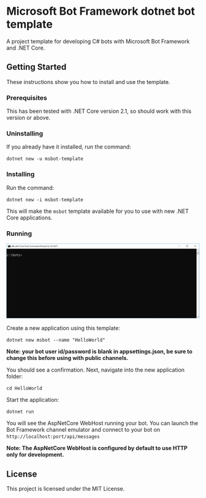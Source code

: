 # Microsoft Bot Framework dotnet bot template

A project template for developing C# bots with Microsoft Bot Framework and .NET Core.

## Getting Started

These instructions show you how to install and use the template.

### Prerequisites

This has been tested with .NET Core version 2.1, so should work with this version or above.

### Uninstalling

If you already have it installed, run the command:

```
dotnet new -u msbot-template
```

### Installing

Run the command:

```
dotnet new -i msbot-template
```

This will make the `msbot` template available for you to use with new .NET Core applications.

### Running

![demo](msbot-template-demo.gif "demo")

Create a new application using this template:

```
dotnet new msbot --name "HelloWorld"
```

**Note: your bot user id/password is blank in appsettings.json, be sure to change this before using with public channels.**

You should see a confirmation. Next, navigate into the new application folder:

```
cd HelloWorld
```

Start the application:

```
dotnet run
```

You will see the AspNetCore WebHost running your bot. You can launch the Bot Framework channel emulator and connect to your bot on ```http://localhost:port/api/messages```

**Note: The AspNetCore WebHost is configured by default to use HTTP only for development.**


## License

This project is licensed under the MIT License.

